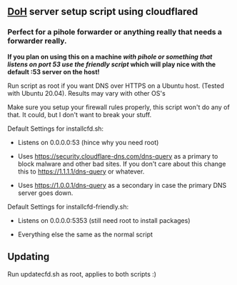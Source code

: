 [DoH](https://en.wikipedia.org/wiki/DNS_over_HTTPS) server setup script using cloudflared
--
### Perfect for a pihole forwarder or anything really that needs a forwarder really.

**If you plan on using this on a machine *with pihole or something that listens on port 53 use the friendly script* which will play nice with the default :53 server on the host!**

Run script as root if you want DNS over HTTPS on a Ubuntu host. (Tested with Ubuntu 20.04). Results may vary with other OS's

Make sure you setup your firewall rules properly, this script won't do any of that. It could, but I don't want to break your stuff.

Default Settings for installcfd.sh:
* Listens on 0.0.0.0:53 (hince why you need root)

* Uses https://security.cloudflare-dns.com/dns-query as a primary to block malware and other bad sites. If you don't care about this change this to https://1.1.1.1/dns-query or whatever.
    
* Uses https://1.0.0.1/dns-query as a secondary in case the primary DNS server goes down.

Default Settings for installcfd-friendly.sh:
* Listens on 0.0.0.0:5353 (still need root to install packages)

* Everything else the same as the normal script


Updating
--
Run updatecfd.sh as root, applies to both scripts :)